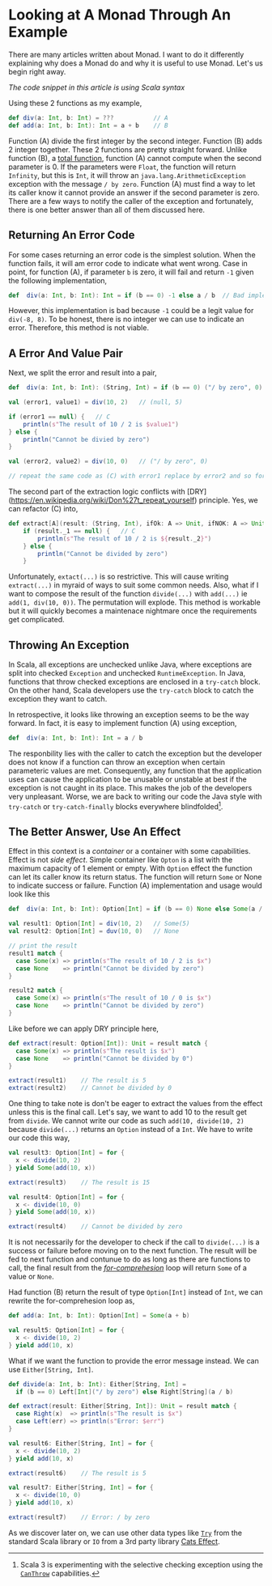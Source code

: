 
# Looking at A Monad Through An Example
There are many articles written about Monad. I want to do it differently explaining why does a Monad do and why it is useful to use Monad. Let's us begin right away.

*The code snippet in this article is using Scala syntax*

Using these 2 functions as my example,
``` scala
def div(a: Int, b: Int) = ???   		// A
def add(a: Int, b: Int): Int = a + b   	// B
```

Function (A) divide the first integer by the second integer. Function (B) adds 2 integer together. These 2 functions are pretty straight forward. Unlike function (B), a [total function](https://www.linkedin.com/advice/0/what-difference-between-partial-total-function-functional-2jine#:~:text=A%20total%20function%20is%20a,return%20another%20number%20as%20output), function (A) cannot compute when the second parameter is 0. If the parameters were `Float`, the function will return `Infinity`, but this is `Int`, it will throw an `java.lang.ArithmeticException` exception with the message `/ by zero`. Function (A) must find a way to let its caller know it cannot provide an answer if the second parameter is zero. There are a few ways to notify the caller of the exception and fortunately, there is one better answer than all of them discussed here.

## Returning An Error Code
For some cases returning an error code is the simplest solution. When the function fails, it will am error code to indicate what went wrong. Case in point, for function (A), if parameter `b` is zero, it will fail and return `-1` given the following implementation,
``` scala
def  div(a: Int, b: Int): Int = if (b == 0) -1 else a / b  // Bad implementation
```
However, this implementation is bad because `-1` could be a legit value for `div(-8, 8)`. To be honest, there is no integer we can use to indicate an error. Therefore, this method is not viable.

## A Error And Value Pair
Next, we split the error and result into a pair,
``` scala
def  div(a: Int, b: Int): (String, Int) = if (b == 0) ("/ by zero", 0) else (null, a / b)

val (error1, value1) = div(10, 2)   // (null, 5)

if (error1 == null) {   // C
    println(s"The result of 10 / 2 is $value1")
} else {
    println("Cannot be divied by zero")
}

val (error2, value2) = div(10, 0)   // ("/ by zero", 0)

// repeat the same code as (C) with error1 replace by error2 and so forth
```

The second part of the extraction logic conflicts with [DRY] (https://en.wikipedia.org/wiki/Don%27t_repeat_yourself) principle. Yes, we can refactor (C) into,
``` scala
def extract[A](result: (String, Int), ifOk: A => Unit, ifNOK: A => Unit) =
    if (result._1 == null) {   // C
        println(s"The result of 10 / 2 is ${result._2}")
    } else {
        println("Cannot be divided by zero")
    }
```
Unfortunately, `extact(...)` is so restrictive. This will cause writing `extract(...)` in myraid of ways to suit some common needs. Also, what if I want to compose the result of the function `divide(...)` with `add(...)` ie `add(1, div(10, 0))`. The permutation will explode. This method is workable but it will quickly becomes a maintenace nightmare once the requirements get complicated.

## Throwing An Exception
In Scala, all exceptions are unchecked unlike Java, where exceptions are split into checked `Exception` and unchecked `RuntimeException`. In Java, functions that throw checked exceptions are enclosed in a `try-catch` block. On the other hand, Scala developers use the `try-catch` block to catch the exception they want to catch. 

In retrospective, it looks like throwing an exception seems to be the way forward. In fact, it is easy to implement function (A) using exception,
``` scala
def  div(a: Int, b: Int): Int = a / b
```
The responbility lies with the caller to catch the exception but the developer does not know if a function can throw an exception when certain parameteric values are met. Consequently, any function that the application uses can cause the application to be unusable or unstable at best if the exception is not caught in its place. This makes the job of the developers very unpleasant. Worse, we are back to writing our code the Java style with `try-catch` or `try-catch-finally` blocks everywhere blindfolded[^1].

[^1]: Scala 3 is experimenting with the selective checking exception using the [`CanThrow`](https://docs.scala-lang.org/scala3/reference/experimental/canthrow.html) capabilities.

## The Better Answer, Use An Effect
Effect in this context is a *container* or a container with some capabilities. Effect is not *side effect*. Simple container like `Opton` is a list with the maximum capacity of 1 element or empty. With `Option` effect the function can let its caller know its return status. The function will return `Some` or None to indicate success or failure. Function (A) implementation and usage would look like this
``` scala
def  div(a: Int, b: Int): Option[Int] = if (b == 0) None else Some(a / b)

val result1: Option[Int] = div(10, 2)	// Some(5)
val result2: Option[Int] = duv(10, 0)	// None

// print the result
result1 match {
  case Some(x) => println(s"The result of 10 / 2 is $x")
  case None    => println("Cannot be divided by zero")
}

result2 match {
  case Some(x) => println(s"The result of 10 / 0 is $x")
  case None    => println("Cannot be divided by zero")
}
```

Like before we can apply DRY principle here,
```  scala
def extract(result: Option[Int]): Unit = result match {
  case Some(x) => println(s"The result is $x")
  case None    => println("Cannot be divided by 0")
}

extract(result1)	// The result is 5
extract(result2)	// Cannot be divided by 0
```
One thing to take note is don't be eager to extract the values from the effect unless this is the final call. Let's say, we want to add 10 to the result get from `divide`. We cannot write our code as such `add(10, divide(10, 2)` because `divide(...)` returns an `Option` instead of a `Int`. We have to write our code this way,
``` scala
val result3: Option[Int] = for {
  x <- divide(10, 2)
} yield Some(add(10, x))

extract(result3)	// The result is 15

val result4: Option[Int] = for {
  x <- divide(10, 0)
} yield Some(add(10, x))

extract(result4)	// Cannot be divided by zero
```
It is not necessarily for the developer to check if  the call to `divide(...)` is a success or failure before moving on to the next function. The result will be fed to next function and contunue to do as long as there are functions to call, the final result from the [*for-comprehesion*](https://docs.scala-lang.org/tour/for-comprehensions.html) loop will return `Some` of a value or `None`.

Had function (B) return the result of type `Option[Int]` instead of `Int`, we can rewrite the for-comprehesion loop as,
``` scala
def add(a: Int, b: Int): Option[Int] = Some(a + b)

val result5: Option[Int] = for {
  x <- divide(10, 2)
} yield add(10, x)
```
What if we want the function to provide the error message instead. We can use `Either[String, Int]`.
``` scala
def divide(a: Int, b: Int): Either[String, Int] = 
  if (b == 0) Left[Int]("/ by zero") else Right[String](a / b)

def extract(result: Either[String, Int]): Unit = result match {
  case Right(x)  => println(s"The result is $x")
  case Left(err) => println(s"Error: $err")
}

val result6: Either[String, Int] = for {
  x <- divide(10, 2)
} yield add(10, x)

extract(result6)	// The result is 5

val result7: Either[String, Int] = for {
  x <- divide(10, 0)
} yield add(10, x)  

extract(result7)	// Error: / by zero
```
As we discover later on, we can use other data types like [`Try`](https://www.scala-lang.org/api/2.13.6/scala/util/Try.html) from the standard Scala library or `IO` from a 3rd party library [Cats Effect](https://typelevel.org/cats-effect/). 

<!--stackedit_data:
eyJoaXN0b3J5IjpbMTI2OTQwNTE2NywtOTUwMjM1ODg2LDEzOD
E0ODIyNzEsLTIxMTg0NDQ4MTZdfQ==
-->